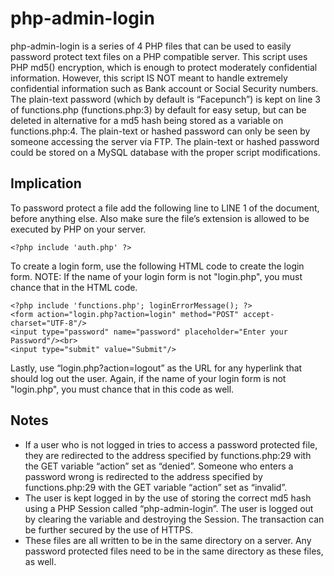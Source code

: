 php-admin-login
=============

php-admin-login is a series of 4 PHP files that can be used to easily password protect text files on a PHP compatible server. This script uses PHP md5() encryption, which is enough to protect moderately confidential information. However, this script IS NOT meant to handle extremely confidential information such as Bank account or Social Security numbers. The plain-text password (which by default is “Facepunch”) is kept on line 3 of functions.php (functions.php:3) by default for easy setup, but can be deleted in alternative for a md5 hash being stored as a variable on functions.php:4. The plain-text or hashed password can only be seen by someone accessing the server via FTP. The plain-text or hashed password could be stored on a MySQL database with the proper script modifications.

Implication
------------

To password protect a file add the following line to LINE 1 of the document, before anything else. Also make sure the file’s extension is allowed to be executed by PHP on your server.

```
<?php include 'auth.php' ?>
```

To create a login form, use the following HTML code to create the login form.
NOTE: If the name of your login form is not "login.php", you must chance that in the HTML code.

```
<?php include 'functions.php'; loginErrorMessage(); ?>
<form action="login.php?action=login" method="POST" accept-charset="UTF-8"/>
<input type="password" name="password" placeholder="Enter your Password"/><br>
<input type="submit" value="Submit"/>
```

Lastly, use “login.php?action=logout” as the URL for any hyperlink that should log out the user. Again, if the name of your login form is not "login.php", you must chance that in this code as well.

Notes
-----

- If a user who is not logged in tries to access a password protected file, they are redirected to the address specified by functions.php:29 with the GET variable “action” set as “denied”. Someone who enters a password wrong is redirected to the address specified by functions.php:29 with the GET variable “action” set as “invalid”.
- The user is kept logged in by the use of storing the correct md5 hash using a PHP Session called “php-admin-login”. The user is logged out by clearing the variable and destroying the Session. The transaction can be further secured by the use of HTTPS.
- These files are all written to be in the same directory on a server. Any password protected files need to be in the same directory as these files, as well.
